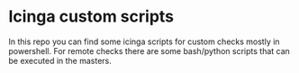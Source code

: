 # Icinga custom scripts

In this repo you can find some icinga scripts for custom checks mostly in powershell.
For remote checks there are some bash/python scripts that can be executed in the masters.  

